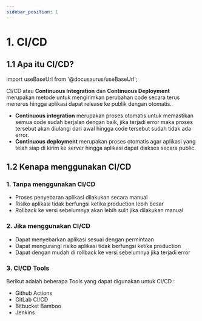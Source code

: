 ```yaml
---
sidebar_position: 1
---
```


# 1. CI/CD

## 1.1 Apa itu CI/CD?

import useBaseUrl from '@docusaurus/useBaseUrl';

CI/CD atau **Continuous Integration** dan **Continuous Deployment** merupakan metode untuk mengirimkan perubahan code secara terus menerus hingga aplikasi dapat release ke publik dengan otomatis.

- **Continuous integration** merupakan proses otomatis untuk memastikan semua code sudah berjalan dengan baik, jika terjadi error maka proses tersebut akan diulangi dari awal hingga code tersebut sudah tidak ada error.
- **Continuous deployment** merupakan proses otomatis agar aplikasi yang telah siap di kirim ke server hingga aplikasi dapat diakses secara public.

## 1.2 Kenapa menggunakan CI/CD

### 1. Tanpa menggunakan CI/CD

- Proses penyebaran aplikasi dilakukan secara manual
- Risiko aplikasi tidak berfungsi ketika production lebih besar
- Rollback ke versi sebelumnya akan lebih sulit jika dilakukan manual

### 2. Jika menggunakan CI/CD

- Dapat menyebarkan aplikasi sesuai dengan permintaan
- Dapat mengurangi risiko aplikasi tidak berfungsi ketika production
- Dapat dengan mudah di rollback ke versi sebelumnya jika terjadi error

### 3. CI/CD Tools

Berikut adalah beberapa Tools yang dapat digunakan untuk CI/CD :

- Github Actions
- GitLab CI/CD
- Bitbucket Bamboo
- Jenkins
